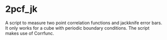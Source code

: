 # 2pcf_jk
A script to measure two point correlation functions and jackknife error bars. It only works for a cube with periodic boundary conditions. The script makes use of Corrfunc.
